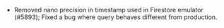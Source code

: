 - Removed nano precision in timestamp used in Firestore emulator (#5893); Fixed a bug where query behaves different from production.
